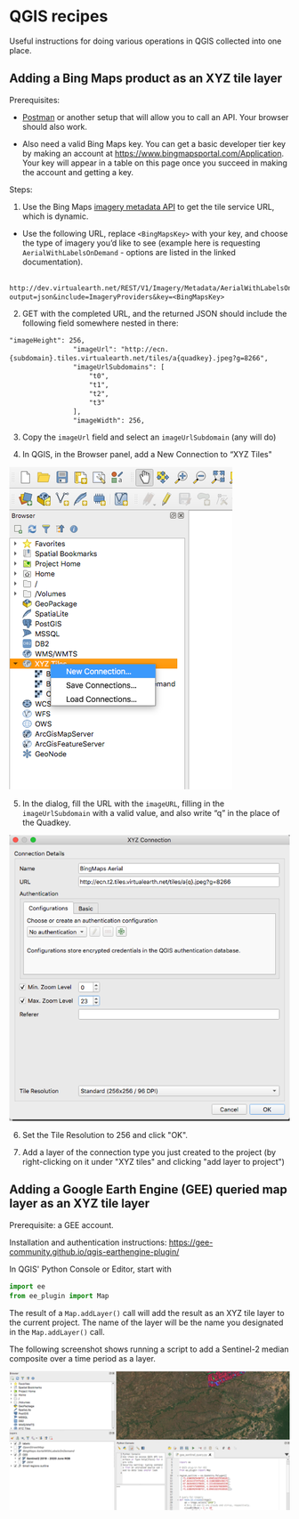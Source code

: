# QGIS recipes

Useful instructions for doing various operations in QGIS collected into one place.



## Adding a Bing Maps product as an XYZ tile layer

Prerequisites:

- [Postman](https://www.postman.com/) or another setup that will allow you to call an API. Your browser should also work.

- Also need a valid Bing Maps key. You can get a basic developer tier key by making an account at https://www.bingmapsportal.com/Application. Your key will appear in a table on this page once you succeed in making the account and getting a key.

Steps:

1. Use the Bing Maps [imagery metadata API](https://docs.microsoft.com/en-us/bingmaps/rest-services/imagery/get-imagery-metadata) to get the tile service URL, which is dynamic. 
  - Use the following URL, replace `<BingMapsKey>` with your key, and choose the type of imagery you’d like to see (example here is requesting `AerialWithLabelsOnDemand` - options are listed in the linked documentation). 
  ```
    http://dev.virtualearth.net/REST/V1/Imagery/Metadata/AerialWithLabelsOnDemand?output=json&include=ImageryProviders&key=<BingMapsKey>
  ```

2. GET with the completed URL, and the returned JSON should include the following field somewhere nested in there:
  ```
  "imageHeight": 256,
                  "imageUrl": "http://ecn.{subdomain}.tiles.virtualearth.net/tiles/a{quadkey}.jpeg?g=8266",
                  "imageUrlSubdomains": [
                      "t0",
                      "t1",
                      "t2",
                      "t3"
                  ],
                  "imageWidth": 256,
  ```

3. Copy the `imageUrl` field and select an `imageUrlSubdomain` (any will do)

4. In QGIS, in the Browser panel, add a New Connection to “XYZ Tiles" 

  ![Screenshot of QGIS's Browser panel, selecting New Connection for XYZ Tiles](../figures/QGIS_new_connection_XYZ_tile.png)

5. In the dialog, fill the URL with the `imageURL`, filling in the `imageUrlSubdomain` with a valid value, and also write “q” in the place of the Quadkey. 

  ![Screenshot showing how to fill out the URL to connect to Bing Maps' service](../figures/QGIS_XYZ_tile_url.png)
  
6. Set the Tile Resolution to 256 and click "OK".

7. Add a layer of the connection type you just created to the project (by right-clicking on it under "XYZ tiles" and clicking "add layer to project")


## Adding a Google Earth Engine (GEE) queried map layer as an XYZ tile layer

Prerequisite: a GEE account. 

Installation and authentication instructions:
https://gee-community.github.io/qgis-earthengine-plugin/

In QGIS' Python Console or Editor, start with 

```python
import ee
from ee_plugin import Map
```

The result of a `Map.addLayer()` call will add the result as an XYZ tile layer to the current project. The name of the layer will be the name you designated in the `Map.addLayer()` call.

The following screenshot shows running a script to add a Sentinel-2 median composite over a time period as a layer.

![Screenshot of QGIS demo'ing the result of adding a layer from a GEE query](../figures/QGIS_GEE_plugin.png)

